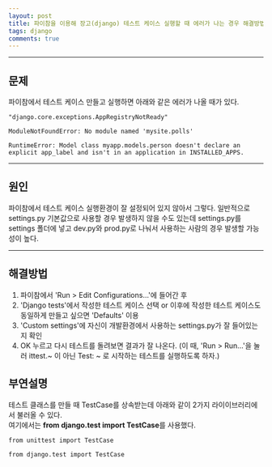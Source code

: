 ```yaml
---
layout: post
title: 파이참을 이용해 장고(django) 테스트 케이스 실행할 때 에러가 나는 경우 해결방법
tags: django
comments: true
---
```

  
---
  
## 문제 
파이참에서 테스트 케이스 만들고 실행하면 아래와 같은 에러가 나올 때가 있다.
  
~~~
"django.core.exceptions.AppRegistryNotReady"
~~~
  
~~~
ModuleNotFoundError: No module named 'mysite.polls'
~~~

~~~
RuntimeError: Model class myapp.models.person doesn't declare an explicit app_label and isn't in an application in INSTALLED_APPS.
~~~

---

## 원인
파이참에서 테스트 케이스 실행환경이 잘 설정되어 있지 않아서 그렇다. 일반적으로 settings.py 기본값으로 사용할 경우 발생하지 않을 수도 있는데 settings.py를 settings 폴더에 넣고 dev.py와 prod.py로 나눠서 사용하는 사람의 경우 발생할 가능성이 높다.
  
---

## 해결방법
1. 파이참에서 'Run > Edit Configurations...'에 들어간 후
2. 'Django tests'에서 작성한 테스트 케이스 선택 or 이후에 작성한 테스트 케이스도 동일하게 만들고 싶으면 'Defaults' 이용
3. 'Custom settings'에 자신이 개발환경에서 사용하는 settings.py가 잘 들어있는지 확인
4. OK 누르고 다시 테스트를 돌려보면 결과가 잘 나온다. (이 때, 'Run > Run...'을 눌러 ittest.~ 이 아닌 Test: ~ 로 시작하는 테스트를 실행하도록 하자.)  
  
## 부연설명
테스트 클래스를 만들 때 TestCase를 상속받는데 아래와 같이 2가지 라이이브러리에서 불러올 수 있다.  
여기에서는 **from django.test import TestCase**를 사용했다.

~~~
from unittest import TestCase
~~~
  
~~~
from django.test import TestCase
~~~
  
